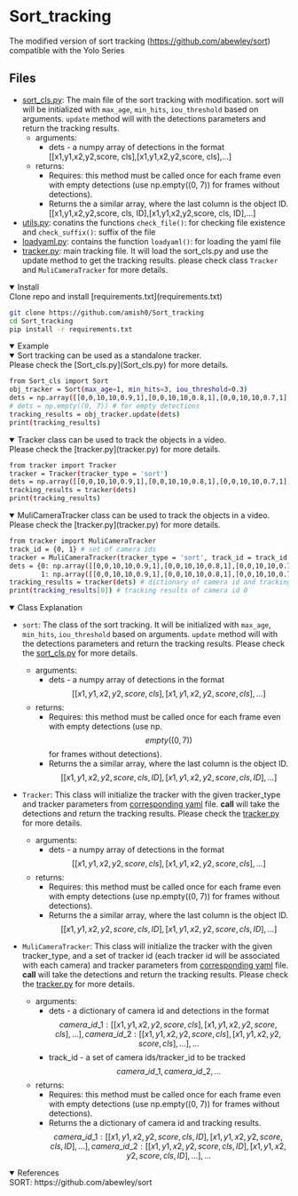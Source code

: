 # Sort_tracking
The modified version of sort tracking (https://github.com/abewley/sort) compatible with the Yolo Series
## Files
- [sort_cls.py](Sort_cls.py): The main file of the sort tracking with modification. sort will will be initialized with `max_age`, `min_hits`, `iou_threshold` based on arguments. `update` method will with the detections parameters and return the tracking results.
    - arguments:
        - dets - a numpy array of detections in the format [[x1,y1,x2,y2,score, cls],[x1,y1,x2,y2,score, cls],...]
    - returns:
        - Requires: this method must be called once for each frame even with empty detections (use np.empty((0, 7)) for frames without detections).
        - Returns the a similar array, where the last column is the object ID. [[x1,y1,x2,y2,score, cls, ID],[x1,y1,x2,y2,score, cls, ID],...]
- [utils.py](utils.py): conatins the functions `check_file()`: for checking file existence and `check_suffix()`: suffix of the file
- [loadyaml.py](loadyaml.py): contains the function `loadyaml()`: for loading the yaml file
- [tracker.py](tracker.py): main tracking file. It will load the sort_cls.py and use the update method to get the tracking results. please check class `Tracker` and `MuliCameraTracker` for more details.

<details open>
<summary>Install</summary>
Clone repo and install [requirements.txt](requirements.txt)

```bash
git clone https://github.com/amish0/Sort_tracking
cd Sort_tracking
pip install -r requirements.txt
```
</details>

<details open>
<summary>Example</summary>
<details open>
<summary>Sort tracking can be used as a standalone tracker.</summary> Please check the [Sort_cls.py](Sort_cls.py) for more details.

```bash
from Sort_cls import Sort
obj_tracker = Sort(max_age=1, min_hits=3, iou_threshold=0.3)
dets = np.array([[0,0,10,10,0.9,1],[0,0,10,10,0.8,1],[0,0,10,10,0.7,1], ....]) 
# dets = np.empty((0, 7)) # for empty detections
tracking_results = obj_tracker.update(dets)
print(tracking_results)
```
</details>

<details open>
<summary>Tracker class can be used to track the objects in a video.</summary> Please check the [tracker.py](tracker.py) for more details.

```bash
from tracker import Tracker
tracker = Tracker(tracker_type = 'sort')
dets = np.array([[0,0,10,10,0.9,1],[0,0,10,10,0.8,1],[0,0,10,10,0.7,1], ....])
tracking_results = tracker(dets)
print(tracking_results)
```
</details>

<details open>
<summary>MuliCameraTracker class can be used to track the objects in a video.</summary> Please check the [tracker.py](tracker.py) for more details.

```bash
from tracker import MuliCameraTracker
track_id = {0, 1} # set of camera ids
tracker = MuliCameraTracker(tracker_type = 'sort', track_id = track_id )
dets = {0: np.array([[0,0,10,10,0.9,1],[0,0,10,10,0.8,1],[0,0,10,10,0.7,1], ....]), 
        1: np.array([[0,0,10,10,0.9,1],[0,0,10,10,0.8,1],[0,0,10,10,0.7,1], ....])} # dictionary of camera id and detections
tracking_results = tracker(dets) # dictionary of camera id and tracking results
print(tracking_results[0]) # tracking results of camera id 0
```
</details>
</details>

<details open>
<summary>Class Explanation</summary>

- `sort`: The class of the sort tracking. It will be initialized with `max_age`, `min_hits`, `iou_threshold` based on arguments. `update` method will with the detections parameters and return the tracking results. Please check the [sort_cls.py](sort_cls) for more details.
    - arguments:
        - dets - a numpy array of detections in the format $$[[x1,y1,x2,y2,score, cls],[x1,y1,x2,y2,score, cls],...]$$
    - returns:
        - Requires: this method must be called once for each frame even with empty detections (use np.$$empty((0, 7))$$ for frames without detections).
        - Returns the a similar array, where the last column is the object ID. $$[[x1,y1,x2,y2,score, cls, ID],[x1,y1,x2,y2,score, cls, ID],...]$$

- `Tracker`: This class will initialize the tracker with the given tracker_type and tracker parameters from [corresponding yaml](sort.yaml) file. __call__ will take the detections and return the tracking results. Please check the [tracker.py](tracker.py) for more details.
    - arguments:
        - dets - a numpy array of detections in the format $$[[x1,y1,x2,y2,score, cls],[x1,y1,x2,y2,score, cls],...]$$
    - returns:
        - Requires: this method must be called once for each frame even with empty detections (use np.empty((0, 7)) for frames without detections).
        - Returns the a similar array, where the last column is the object ID. $$[[x1,y1,x2,y2,score, cls, ID],[x1,y1,x2,y2,score, cls, ID],...]$$

- `MuliCameraTracker`:  This class will initialize the tracker with the given tracker_type, and a set of tracker id (each tracker id will be associated with each camera) and tracker parameters from [corresponding yaml](sort.yaml) file. __call__ will take the detections and return the tracking results. Please check the [tracker.py](tracker.py) for more details.
    - arguments:
        - dets - a dictionary of camera id and detections in the format $${camera\_id\_1: [[x1,y1,x2,y2,score, cls],[x1,y1,x2,y2,score, cls],...], camera\_id\_2: [[x1,y1,x2,y2,score, cls],[x1,y1,x2,y2,score, cls],...],...}$$
        - track_id - a set of camera ids/tracker_id to be tracked $${camera\_id\_1, camera\_id\_2, ...}$$
    - returns:
        - Requires: this method must be called once for each frame even with empty detections (use np.empty((0, 7)) for frames without detections).
        - Returns the a dictionary of camera id and tracking results. $${camera\_id\_1: [[x1,y1,x2,y2,score, cls, ID],[x1,y1,x2,y2,score, cls, ID],...], camera\_id\_2: [[x1,y1,x2,y2,score, cls, ID],[x1,y1,x2,y2,score, cls, ID],...],...}$$
</details>

<details open>
<summary>References</summary>
SORT: https://github.com/abewley/sort
</details>
